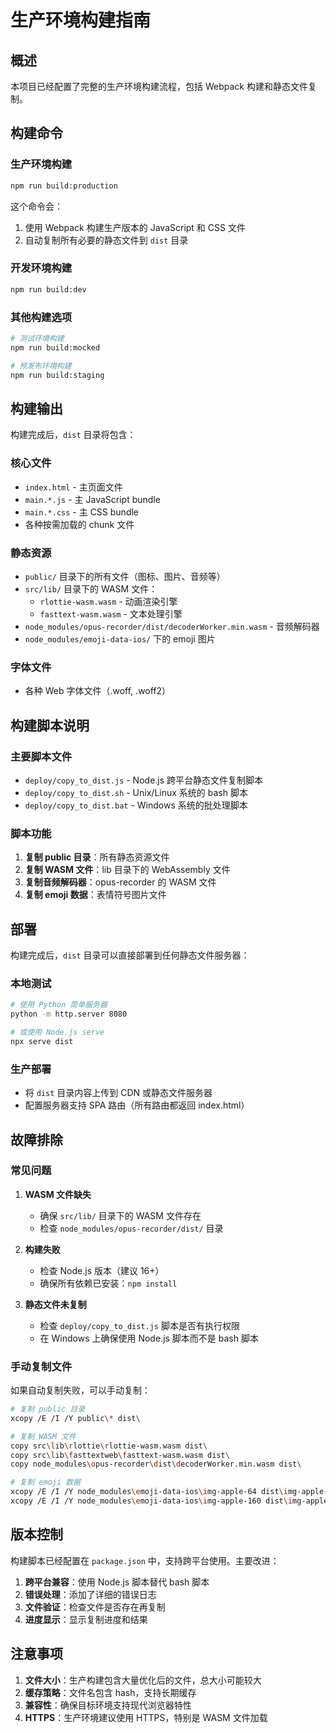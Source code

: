 # 生产环境构建指南

## 概述

本项目已经配置了完整的生产环境构建流程，包括 Webpack 构建和静态文件复制。

## 构建命令

### 生产环境构建
```bash
npm run build:production
```

这个命令会：
1. 使用 Webpack 构建生产版本的 JavaScript 和 CSS 文件
2. 自动复制所有必要的静态文件到 `dist` 目录

### 开发环境构建
```bash
npm run build:dev
```

### 其他构建选项
```bash
# 测试环境构建
npm run build:mocked

# 预发布环境构建
npm run build:staging
```

## 构建输出

构建完成后，`dist` 目录将包含：

### 核心文件
- `index.html` - 主页面文件
- `main.*.js` - 主 JavaScript bundle
- `main.*.css` - 主 CSS bundle
- 各种按需加载的 chunk 文件

### 静态资源
- `public/` 目录下的所有文件（图标、图片、音频等）
- `src/lib/` 目录下的 WASM 文件：
  - `rlottie-wasm.wasm` - 动画渲染引擎
  - `fasttext-wasm.wasm` - 文本处理引擎
- `node_modules/opus-recorder/dist/decoderWorker.min.wasm` - 音频解码器
- `node_modules/emoji-data-ios/` 下的 emoji 图片

### 字体文件
- 各种 Web 字体文件（.woff, .woff2）

## 构建脚本说明

### 主要脚本文件
- `deploy/copy_to_dist.js` - Node.js 跨平台静态文件复制脚本
- `deploy/copy_to_dist.sh` - Unix/Linux 系统的 bash 脚本
- `deploy/copy_to_dist.bat` - Windows 系统的批处理脚本

### 脚本功能
1. **复制 public 目录**：所有静态资源文件
2. **复制 WASM 文件**：lib 目录下的 WebAssembly 文件
3. **复制音频解码器**：opus-recorder 的 WASM 文件
4. **复制 emoji 数据**：表情符号图片文件

## 部署

构建完成后，`dist` 目录可以直接部署到任何静态文件服务器：

### 本地测试
```bash
# 使用 Python 简单服务器
python -m http.server 8080

# 或使用 Node.js serve
npx serve dist
```

### 生产部署
- 将 `dist` 目录内容上传到 CDN 或静态文件服务器
- 配置服务器支持 SPA 路由（所有路由都返回 index.html）

## 故障排除

### 常见问题

1. **WASM 文件缺失**
   - 确保 `src/lib/` 目录下的 WASM 文件存在
   - 检查 `node_modules/opus-recorder/dist/` 目录

2. **构建失败**
   - 检查 Node.js 版本（建议 16+）
   - 确保所有依赖已安装：`npm install`

3. **静态文件未复制**
   - 检查 `deploy/copy_to_dist.js` 脚本是否有执行权限
   - 在 Windows 上确保使用 Node.js 脚本而不是 bash 脚本

### 手动复制文件
如果自动复制失败，可以手动复制：

```bash
# 复制 public 目录
xcopy /E /I /Y public\* dist\

# 复制 WASM 文件
copy src\lib\rlottie\rlottie-wasm.wasm dist\
copy src\lib\fasttextweb\fasttext-wasm.wasm dist\
copy node_modules\opus-recorder\dist\decoderWorker.min.wasm dist\

# 复制 emoji 数据
xcopy /E /I /Y node_modules\emoji-data-ios\img-apple-64 dist\img-apple-64\
xcopy /E /I /Y node_modules\emoji-data-ios\img-apple-160 dist\img-apple-160\
```

## 版本控制

构建脚本已经配置在 `package.json` 中，支持跨平台使用。主要改进：

1. **跨平台兼容**：使用 Node.js 脚本替代 bash 脚本
2. **错误处理**：添加了详细的错误日志
3. **文件验证**：检查文件是否存在再复制
4. **进度显示**：显示复制进度和结果

## 注意事项

1. **文件大小**：生产构建包含大量优化后的文件，总大小可能较大
2. **缓存策略**：文件名包含 hash，支持长期缓存
3. **兼容性**：确保目标环境支持现代浏览器特性
4. **HTTPS**：生产环境建议使用 HTTPS，特别是 WASM 文件加载 